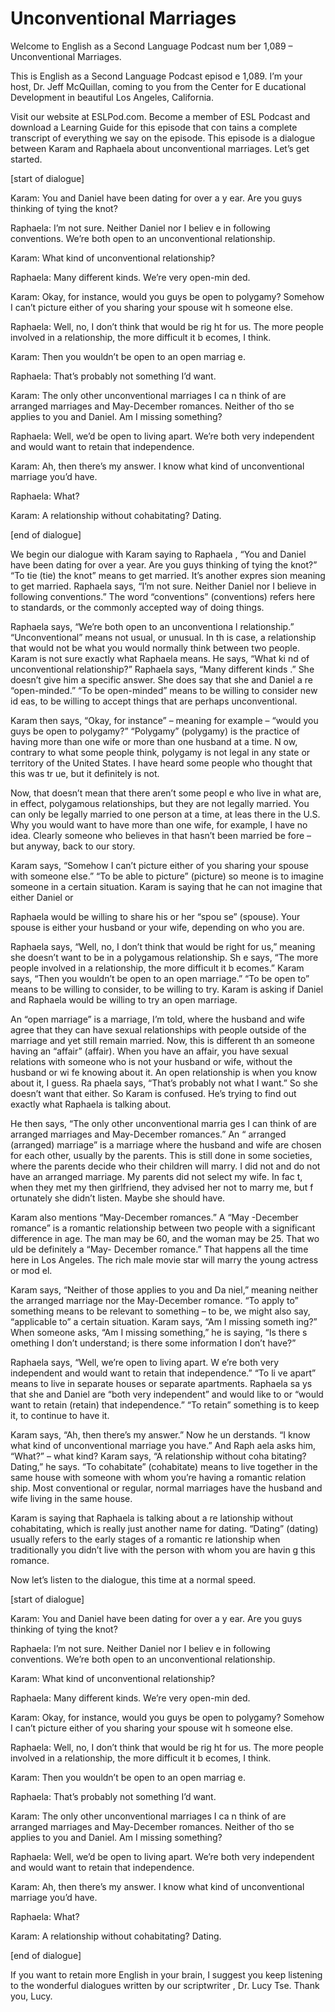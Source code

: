 # Unconventional Marriages

Welcome to English as a Second Language Podcast num ber 1,089 – Unconventional Marriages.

This is English as a Second Language Podcast episod e 1,089. I’m your host, Dr. Jeff McQuillan, coming to you from the Center for E ducational Development in beautiful Los Angeles, California.

Visit our website at ESLPod.com. Become a member of  ESL Podcast and download a Learning Guide for this episode that con tains a complete transcript of everything we say on the episode. This episode is a  dialogue between Karam and Raphaela about unconventional marriages. Let’s get started.

[start of dialogue]

Karam: You and Daniel have been dating for over a y ear. Are you guys thinking of tying the knot?

Raphaela: I’m not sure. Neither Daniel nor I believ e in following conventions. We’re both open to an unconventional relationship.

Karam: What kind of unconventional relationship?

Raphaela: Many different kinds. We’re very open-min ded.

Karam: Okay, for instance, would you guys be open to polygamy? Somehow I can’t picture either of you sharing your spouse wit h someone else.

Raphaela: Well, no, I don’t think that would be rig ht for us. The more people involved in a relationship, the more difficult it b ecomes, I think.

Karam: Then you wouldn’t be open to an open marriag e.

Raphaela: That’s probably not something I’d want.

Karam: The only other unconventional marriages I ca n think of are arranged marriages and May-December romances. Neither of tho se applies to you and Daniel. Am I missing something?

Raphaela: Well, we’d be open to living apart. We’re  both very independent and would want to retain that independence.

 Karam: Ah, then there’s my answer. I know what kind  of unconventional marriage you’d have.

Raphaela: What?

Karam: A relationship without cohabitating? Dating.

[end of dialogue]

We begin our dialogue with Karam saying to Raphaela , “You and Daniel have been dating for over a year. Are you guys thinking of tying the knot?” “To tie (tie) the knot” means to get married. It’s another expres sion meaning to get married. Raphaela says, “I’m not sure. Neither Daniel nor I believe in following conventions.” The word “conventions” (conventions) refers here to standards, or the commonly accepted way of doing things.

Raphaela says, “We’re both open to an unconventiona l relationship.” “Unconventional” means not usual, or unusual. In th is case, a relationship that would not be what you would normally think between two people. Karam is not sure exactly what Raphaela means. He says, “What ki nd of unconventional relationship?” Raphaela says, “Many different kinds .” She doesn’t give him a specific answer. She does say that she and Daniel a re “open-minded.” “To be open-minded” means to be willing to consider new id eas, to be willing to accept things that are perhaps unconventional.

Karam then says, “Okay, for instance” – meaning for  example – “would you guys be open to polygamy?” “Polygamy” (polygamy) is the practice of having more than one wife or more than one husband at a time. N ow, contrary to what some people think, polygamy is not legal in any state or  territory of the United States. I have heard some people who thought that this was tr ue, but it definitely is not.

Now, that doesn’t mean that there aren’t some peopl e who live in what are, in effect, polygamous relationships, but they are not legally married. You can only be legally married to one person at a time, at leas there in the U.S. Why you would want to have more than one wife, for example,  I have no idea. Clearly someone who believes in that hasn’t been married be fore – but anyway, back to our story.

Karam says, “Somehow I can’t picture either of you sharing your spouse with someone else.” “To be able to picture” (picture) so meone is to imagine someone in a certain situation. Karam is saying that he can not imagine that either Daniel or

Raphaela would be willing to share his or her “spou se” (spouse). Your spouse is either your husband or your wife, depending on who you are.

Raphaela says, “Well, no, I don’t think that would be right for us,” meaning she doesn’t want to be in a polygamous relationship. Sh e says, “The more people involved in a relationship, the more difficult it b ecomes.” Karam says, “Then you wouldn’t be open to an open marriage.” “To be open to” means to be willing to consider, to be willing to try. Karam is asking if Daniel and Raphaela would be willing to try an open marriage.

An “open marriage” is a marriage, I’m told, where the husband and wife agree that they can have sexual relationships with people  outside of the marriage and yet still remain married. Now, this is different th an someone having an “affair” (affair). When you have an affair, you have sexual relations with someone who is not your husband or wife, without the husband or wi fe knowing about it. An open relationship is when you know about it, I guess. Ra phaela says, “That’s probably not what I want.” So she doesn’t want that either. So Karam is confused. He’s trying to find out exactly what Raphaela is talking  about.

He then says, “The only other unconventional marria ges I can think of are arranged marriages and May-December romances.” An “ arranged (arranged) marriage” is a marriage where the husband and wife are chosen for each other, usually by the parents. This is still done in some societies, where the parents decide who their children will marry. I did not and  do not have an arranged marriage. My parents did not select my wife. In fac t, when they met my then girlfriend, they advised her not to marry me, but f ortunately she didn’t listen. Maybe she should have.

Karam also mentions “May-December romances.” A “May -December romance” is a romantic relationship between two people with a significant difference in age. The man may be 60, and the woman may be 25. That wo uld be definitely a “May- December romance.” That happens all the time here in Los Angeles. The rich male movie star will marry the young actress or mod el.

Karam says, “Neither of those applies to you and Da niel,” meaning neither the arranged marriage nor the May-December romance. “To  apply to” something means to be relevant to something – to be, we might  also say, “applicable to” a certain situation. Karam says, “Am I missing someth ing?” When someone asks, “Am I missing something,” he is saying, “Is there s omething I don’t understand; is there some information I don’t have?”

Raphaela says, “Well, we’re open to living apart. W e’re both very independent and would want to retain that independence.” “To li ve apart” means to live in separate houses or separate apartments. Raphaela sa ys that she and Daniel are “both very independent” and would like to or “would  want to retain (retain) that independence.” “To retain” something is to keep it,  to continue to have it.

Karam says, “Ah, then there’s my answer.” Now he un derstands. “I know what kind of unconventional marriage you have.” And Raph aela asks him, “What?” – what kind? Karam says, “A relationship without coha bitating? Dating,” he says. “To cohabitate” (cohabitate) means to live together  in the same house with someone with whom you’re having a romantic relation ship. Most conventional or regular, normal marriages have the husband and wife  living in the same house.

Karam is saying that Raphaela is talking about a re lationship without cohabitating, which is really just another name for  dating. “Dating” (dating) usually refers to the early stages of a romantic re lationship when traditionally you didn’t live with the person with whom you are havin g this romance.

Now let’s listen to the dialogue, this time at a normal speed.

[start of dialogue]

Karam: You and Daniel have been dating for over a y ear. Are you guys thinking of tying the knot?

Raphaela: I’m not sure. Neither Daniel nor I believ e in following conventions. We’re both open to an unconventional relationship.

Karam: What kind of unconventional relationship?

Raphaela: Many different kinds. We’re very open-min ded.

Karam: Okay, for instance, would you guys be open to polygamy? Somehow I can’t picture either of you sharing your spouse wit h someone else.

Raphaela: Well, no, I don’t think that would be rig ht for us. The more people involved in a relationship, the more difficult it b ecomes, I think.

Karam: Then you wouldn’t be open to an open marriag e.

Raphaela: That’s probably not something I’d want.

Karam: The only other unconventional marriages I ca n think of are arranged marriages and May-December romances. Neither of tho se applies to you and Daniel. Am I missing something?

Raphaela: Well, we’d be open to living apart. We’re  both very independent and would want to retain that independence.

Karam: Ah, then there’s my answer. I know what kind  of unconventional marriage you’d have.

Raphaela: What?

Karam: A relationship without cohabitating? Dating.

[end of dialogue]

If you want to retain more English in your brain, I  suggest you keep listening to the wonderful dialogues written by our scriptwriter , Dr. Lucy Tse. Thank you, Lucy.



